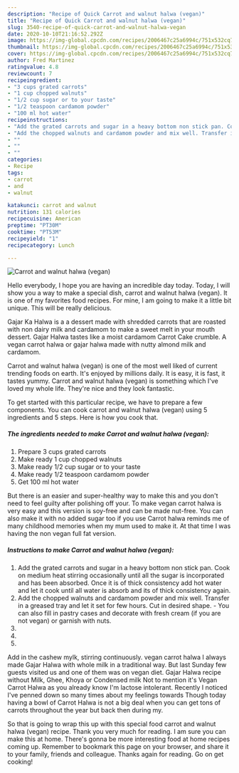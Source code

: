 ```yaml
---
description: "Recipe of Quick Carrot and walnut halwa (vegan)"
title: "Recipe of Quick Carrot and walnut halwa (vegan)"
slug: 3540-recipe-of-quick-carrot-and-walnut-halwa-vegan
date: 2020-10-10T21:16:52.292Z
image: https://img-global.cpcdn.com/recipes/2006467c25a6994c/751x532cq70/carrot-and-walnut-halwa-vegan-recipe-main-photo.jpg
thumbnail: https://img-global.cpcdn.com/recipes/2006467c25a6994c/751x532cq70/carrot-and-walnut-halwa-vegan-recipe-main-photo.jpg
cover: https://img-global.cpcdn.com/recipes/2006467c25a6994c/751x532cq70/carrot-and-walnut-halwa-vegan-recipe-main-photo.jpg
author: Fred Martinez
ratingvalue: 4.8
reviewcount: 7
recipeingredient:
- "3 cups grated carrots"
- "1 cup chopped walnuts"
- "1/2 cup sugar or to your taste"
- "1/2 teaspoon cardamom powder"
- "100 ml hot water"
recipeinstructions:
- "Add the grated carrots and sugar in a heavy bottom non stick pan. Cook on medium heat stirring occasionally until all the sugar is incorporated and has been absorbed. Once it is of thick consistency add hot water and let it cook until all water is absorb and its of thick consistency again."
- "Add the chopped walnuts and cardamom powder and mix well. Transfer in a greased tray and let it set for few hours. Cut in desired shape.  You can also fill in pastry cases and decorate with fresh cream (if you are not vegan) or garnish with nuts."
- ""
- ""
- ""
categories:
- Recipe
tags:
- carrot
- and
- walnut

katakunci: carrot and walnut 
nutrition: 131 calories
recipecuisine: American
preptime: "PT30M"
cooktime: "PT53M"
recipeyield: "1"
recipecategory: Lunch

---
```



![Carrot and walnut halwa (vegan)](https://img-global.cpcdn.com/recipes/2006467c25a6994c/751x532cq70/carrot-and-walnut-halwa-vegan-recipe-main-photo.jpg)

Hello everybody, I hope you are having an incredible day today. Today, I will show you a way to make a special dish, carrot and walnut halwa (vegan). It is one of my favorites food recipes. For mine, I am going to make it a little bit unique. This will be really delicious.

Gajar Ka Halwa is a a dessert made with shredded carrots that are roasted with non dairy milk and cardamom to make a sweet melt in your mouth dessert. Gajar Halwa tastes like a moist cardamom Carrot Cake crumble. A vegan carrot halwa or gajar halwa made with nutty almond milk and cardamom.

Carrot and walnut halwa (vegan) is one of the most well liked of current trending foods on earth. It's enjoyed by millions daily. It is easy, it is fast, it tastes yummy. Carrot and walnut halwa (vegan) is something which I've loved my whole life. They're nice and they look fantastic.


To get started with this particular recipe, we have to prepare a few components. You can cook carrot and walnut halwa (vegan) using 5 ingredients and 5 steps. Here is how you cook that.

<!--inarticleads1-->

##### The ingredients needed to make Carrot and walnut halwa (vegan):

1. Prepare 3 cups grated carrots
1. Make ready 1 cup chopped walnuts
1. Make ready 1/2 cup sugar or to your taste
1. Make ready 1/2 teaspoon cardamom powder
1. Get 100 ml hot water


But there is an easier and super-healthy way to make this and you don&#39;t need to feel guilty after polishing off your. To make vegan carrot halwa is very easy and this version is soy-free and can be made nut-free. You can also make it with no added sugar too if you use Carrot halwa reminds me of many childhood memories when my mum used to make it. At that time I was having the non vegan full fat version. 

<!--inarticleads2-->

##### Instructions to make Carrot and walnut halwa (vegan):

1. Add the grated carrots and sugar in a heavy bottom non stick pan. Cook on medium heat stirring occasionally until all the sugar is incorporated and has been absorbed. Once it is of thick consistency add hot water and let it cook until all water is absorb and its of thick consistency again.
1. Add the chopped walnuts and cardamom powder and mix well. Transfer in a greased tray and let it set for few hours. Cut in desired shape.  - You can also fill in pastry cases and decorate with fresh cream (if you are not vegan) or garnish with nuts.
1. 
1. 
1. 


Add in the cashew mylk, stirring continuously. vegan carrot halwa I always made Gajar Halwa with whole milk in a traditional way. But last Sunday few guests visited us and one of them was on vegan diet. Gajar Halwa recipe without Milk, Ghee, Khoya or Condensed milk Not to mention it&#39;s Vegan Carrot Halwa as you already know I&#39;m lactose intolerant. Recently I noticed I&#39;ve penned down so many times about my feelings towards Though today having a bowl of Carrot Halwa is not a big deal when you can get tons of carrots throughout the year but back then during my. 

So that is going to wrap this up with this special food carrot and walnut halwa (vegan) recipe. Thank you very much for reading. I am sure you can make this at home. There's gonna be more interesting food at home recipes coming up. Remember to bookmark this page on your browser, and share it to your family, friends and colleague. Thanks again for reading. Go on get cooking!
